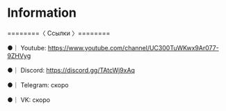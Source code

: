 # Information

========〈 Ссылки 〉========

●｜ Youtube: https://www.youtube.com/channel/UC300TuWKwx9Ar077-9ZHVyg

●｜ Discord: https://discord.gg/TAtcWj9xAq

●｜ Telegram: скоро

●｜ VK: скоро
